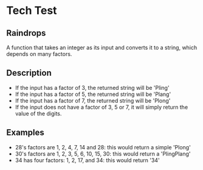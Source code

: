 # Tech Test
## Raindrops
A function that takes an integer as its input and converts it to a string, which depends on many factors.

## Description

- If the input has a factor of 3, the returned string will be 'Pling'
- If the input has a factor of 5, the returned string will be 'Plang' 
- If the input has a factor of 7, the returned string will be 'Plong'
- If the input does not have a factor of 3, 5 or 7, it will simply return the value of the digits.

## Examples
- 28's factors are 1, 2, 4, 7, 14 and 28: this would return a simple 'Plong'
- 30's factors are 1, 2, 3, 5, 6, 10, 15, 30: this would return a 'PlingPlang'
- 34 has four factors: 1, 2, 17, and 34: this would return '34'